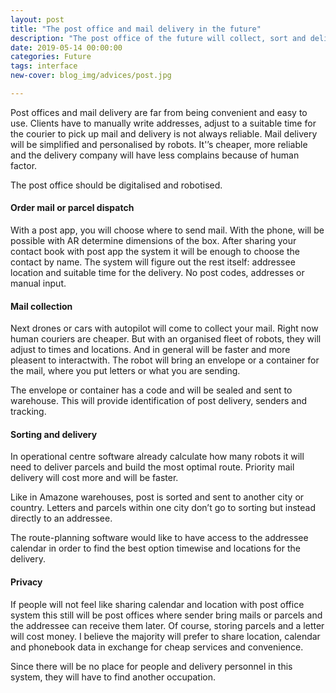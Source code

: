 ```yaml
---
layout: post
title: "The post office and mail delivery in the future"
description: "The post office of the future will collect, sort and deliver mails by itself."
date: 2019-05-14 00:00:00
categories: Future
tags: interface
new-cover: blog_img/advices/post.jpg

---
```


Post offices and mail delivery are far from being convenient and easy to use. Clients have to manually write addresses, adjust to a suitable time for the courier to pick up mail and delivery is not always reliable. Mail delivery will be simplified and personalised by robots. It'’s cheaper, more reliable and the delivery company will have less complains because of human factor.

The post office should be digitalised and robotised.

#### Order mail or parcel dispatch

With a post app, you will choose where to send mail. With the phone, will be possible with AR determine dimensions of the box. After sharing your contact book with post app the system it will be enough to choose the contact by name. The system will figure out the rest itself: addressee location and suitable time for the delivery. No post codes, addresses or manual input.

#### Mail collection

Next drones or cars with autopilot will come to collect your mail. Right now human couriers are cheaper. But with an organised fleet of robots, they will adjust to times and locations. And in general will be faster and more pleasent to interactwith. The robot will bring an envelope or a container for the mail, where you put letters or what you are sending.

The envelope or container has a code and will be sealed and sent to warehouse. This will provide identification of post delivery, senders and tracking.

#### Sorting and delivery

In operational centre software already calculate how many robots it will need to deliver parcels and build the most optimal route. Priority mail delivery will cost more and will be faster. 

Like in Amazone warehouses, post is sorted and sent to another city or country. Letters and parcels within one city don’t go to sorting but instead directly to an addressee. 

The route-planning software would like to have access to the addressee calendar in order to find the best option timewise and locations for the delivery. 

#### Privacy

If people will not feel like sharing calendar and location with post office system this still will be post offices where sender bring mails or parcels and the addressee can receive them later. Of course, storing parcels and a letter will cost money. I believe the majority will prefer to share location, calendar and phonebook data in exchange for cheap services and convenience. 

Since there will be no place for people and delivery personnel in this system, they will have to find another occupation.
